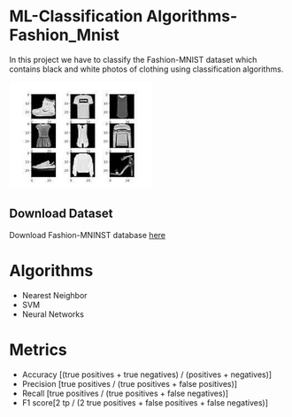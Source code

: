# ML-Classification Algorithms-Fashion_Mnist
In this project we have to classify the Fashion-MNIST dataset which contains black and white photos of clothing using classification algorithms.

![alt text](https://github.com/Georgemouts/ML-Classification-Algorithms-Fashion_Mnist/blob/main/img/data1.png "Logo")

## Download Dataset
Download Fashion-MNINST database [here](https://www.tensorflow.org/tutorials/keras/classification)

# Algorithms
- Nearest Neighbor
- SVM
- Neural Networks

# Metrics 
- Accuracy [(true positives + true negatives) / (positives + negatives)]
- Precision [true positives / (true positives + false positives)]
- Recall [true positives / (true positives + false negatives)]
- F1 score[2 tp / (2 true positives + false positives + false negatives)]
